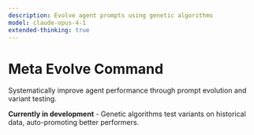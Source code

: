 ```yaml
---
description: Evolve agent prompts using genetic algorithms
model: claude-opus-4-1
extended-thinking: true
---
```


# Meta Evolve Command

Systematically improve agent performance through prompt evolution and variant testing.

**Currently in development** - Genetic algorithms test variants on historical data, auto-promoting better performers.
